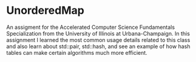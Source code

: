 # UnorderedMap
 An assigment for the Accelerated Computer Science Fundamentals Specialization from the University of Illinois at Urbana-Champaign. In this assignment I learned the most common usage details related to this class and also learn about std::pair, std::hash, and see an example of how hash tables can make certain algorithms much more efficient.

